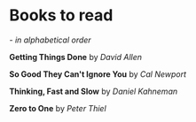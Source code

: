 # Books to read 

*- in alphabetical order*



**Getting Things Done** by *David Allen*

**So Good They Can't Ignore You** by *Cal Newport*

**Thinking, Fast and Slow** by *Daniel Kahneman*

**Zero to One** by *Peter Thiel* 

